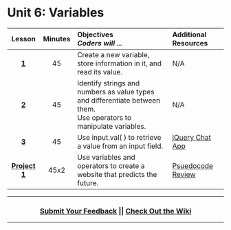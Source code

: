 # Unit 6: Variables





|Lesson|Minutes|Objectives <br> *Coders will ...*|Additional Resources|
|:-------:|:-------:|:-------|:-------|
|[**1**](https://docs.google.com/presentation/d/1Y8QpU7fJ7z2Yv0yvYBMktHcojrxzO7J4wpePOWlIPOM/edit)|45| Create a new variable, store information in it, and read its value. |N/A|
|[**2**](https://docs.google.com/presentation/d/1MX3BJmvKiHI2hcpvOPTwxCs0Ng35T0mcPPscAAhdeCQ/edit)|45| Identify strings and numbers as value types and differentiate between them. <br> Use operators to manipulate variables.|N/A|
|[**3**](https://docs.google.com/presentation/d/1K88zeTj9N0IRMf5URESoO9ycrEjH7QXJtFInUVmvnh0/edit)|45| Use input.val( ) to retrieve a value from an input field. |[jQuery Chat App](https://docs.google.com/presentation/d/18FW4QA7NVAMQOajZZY3HTKWc_uxRyzHpUIAseL50mvg/edit#slide=id.g14ecb9111c_1_0)| [Kim and Kanye MadLibs](https://popcode.org/?snapshot=40707ed7-69ac-4ccd-a960-0a58eca02ade)
|[**Project 1**](https://docs.google.com/presentation/d/1cusYVTmtEv81g1CRkbVkroAghlbfdJN6iCqLUDAaBMQ/edit)|45x2| Use variables and operators to create a website that predicts the future. | [Psuedocode Review](https://docs.google.com/presentation/d/10Sg5hQ7f7NOav7qX7UphBPTmY_neW_rZF1xCa1DbyDA/edit#slide=id.g4b2df5abe8_1_53)|

----
<h3 align="center"><a href="https://docs.google.com/forms/d/e/1FAIpQLSeLpI-m6UKvIxk97F8R1iidFRaYXJ3dfcUuIjx2Pz0WMfO1SA/viewform">Submit Your Feedback</a> || <a href="https://github.com/ScriptEdcurriculum/curriculum18-19/wiki">Check Out the Wiki</a> </h3>

----




